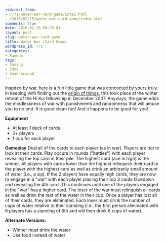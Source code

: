 ```yaml
---
redirect_from:
- /771/water-war-card-game/index.html
- /2010/02/15/water-war-card-game/index.html
comments: true
date: 2010-02-15 08:20:01
layout: post
slug: water-war-card-game
title: Water War (Card Game)
wordpress_id: 771
categories:
- Random
tags:
- Gaming
- Idea
- Seen-Around
---
```


Inspired by [war](http://en.wikipedia.org/wiki/War_%28card_game%29), here is a fun little game that was concocted by yours truly.  In keeping with finding out the [origin of things](http://www.goingthewongway.com/773/the-origin-of-things/), this took place at the winter retreat of the Hi Koi fellowship in December 2007.  Anyways, the game adds the mindlessness of war with punishments and randomness that will amuse you to no end.  It is good clean fun!  And it happens to be good for you!

**Equipment**

  * At least 1 deck of cards
  * 2+ players
  * 1 cup for each player

**Gameplay**
Deal all of the cards to each player (as in war).  Players are not to look at their cards.  Play occurs in rounds ("battles") with each player revealing the top card in their pile.  The highest card (ace is high) is the winner.  All players with cards lower than the highest relinquish their card to the player with the highest card as well as drink an arbitrarily small amount of water (i.e., a sip).  If the 2 players have equally high cards, they are now to engage in a "war" with each player placing their top 3 cards facedown and revealing the 4th card.  This continues until one of the players engaged in the "war" has a higher card.  The loser of the war must relinquish all cards as well as drink the rest of the water in their cup.  Once a player has lost all of their cards, they are eliminated.  Each loser must drink the number of cups of water relative to their standing (i.e., the first person eliminated with 6 players has a standing of 6th and will then drink 6 cups of water).

**Alternate Versions:**

  * Winner must drink the water
  * Use food instead of water
